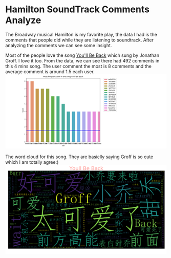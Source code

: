 # Hamilton SoundTrack Comments Analyze

The Broadway musical Hamilton is my favorite play, the data I had is the comments that people did while they are listening to soundtrack. After analyzing the comments we can see some insight.

Most of the people love the song [You'll Be Back](https://www.youtube.com/watch?v=eKFN-aqPJH8) which sung by Jonathan Groff. I love it too. From the data, we can see there had 492 comments in this 4 mins song. The user comment the most is 8 comments and the average comment is around 1.5 each user. 
![FreqUserOfYoullBeBack](/img/FreqUserOfYoullBeBack.png)

The word cloud for this song. They are basiclly saying Groff is so cute which I am totally agree:)
![YoullBeBackWordCloud](/img/YoullBeBackWordCloud.png)





